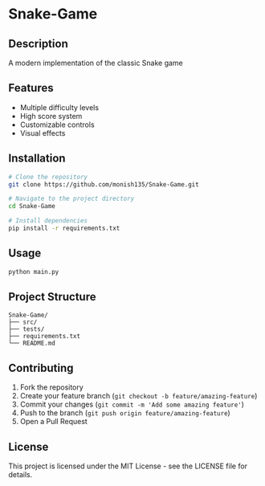 # Snake-Game

## Description
A modern implementation of the classic Snake game

## Features
- Multiple difficulty levels
- High score system
- Customizable controls
- Visual effects

## Installation
```bash
# Clone the repository
git clone https://github.com/monish135/Snake-Game.git

# Navigate to the project directory
cd Snake-Game

# Install dependencies
pip install -r requirements.txt
```

## Usage
```bash
python main.py
```

## Project Structure
```
Snake-Game/
├── src/
├── tests/
├── requirements.txt
└── README.md
```

## Contributing
1. Fork the repository
2. Create your feature branch (`git checkout -b feature/amazing-feature`)
3. Commit your changes (`git commit -m 'Add some amazing feature'`)
4. Push to the branch (`git push origin feature/amazing-feature`)
5. Open a Pull Request

## License
This project is licensed under the MIT License - see the LICENSE file for details.

